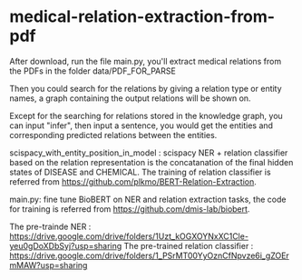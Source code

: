 # medical-relation-extraction-from-pdf

After download, run the file main.py, you'll extract medical relations from the PDFs in the folder data/PDF_FOR_PARSE

Then you could search for the relations by giving a relation type or entity names, a graph containing the output relations will be shown on.

Except for the searching for relations stored in the knowledge graph, you can input "infer", then input a sentence, you would get the 
entities and corresponding predicted relations between the entities.

scispacy_with_entity_position_in_model : scispacy NER + relation classifier based on the relation representation is the concatanation of the final hidden 
states of DISEASE and CHEMICAL. The training of relation classifier is referred from https://github.com/plkmo/BERT-Relation-Extraction.

main.py: fine tune BioBERT on NER and relation extraction tasks, the code for training is referred from https://github.com/dmis-lab/biobert.

The pre-trainde NER : https://drive.google.com/drive/folders/1Uzt_kOGXOYNxXC1Cle-yeu0gDoXDbSyj?usp=sharing
The pre-trained relation classifier : https://drive.google.com/drive/folders/1_PSrMT00YyOznCfNpvze6i_gZOErmMAW?usp=sharing




